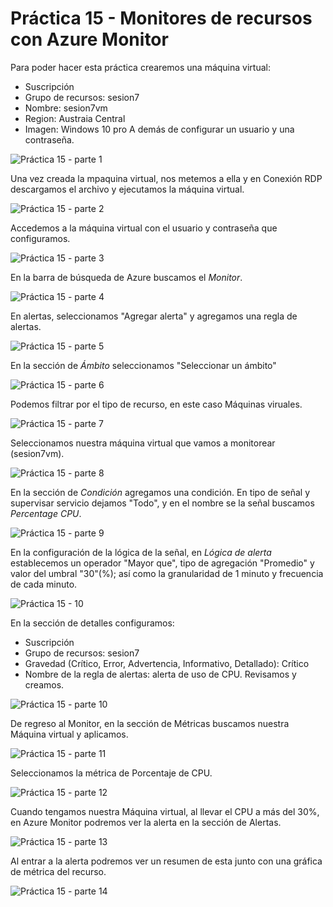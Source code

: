 # Práctica 15 - Monitores de recursos con Azure Monitor

Para poder hacer esta práctica crearemos una máquina virtual:
- Suscripción
- Grupo de recursos: sesion7
- Nombre: sesion7vm
- Region: Austraia Central
- Imagen: Windows 10 pro
A demás de configurar un usuario y una contraseña.

![Práctica 15 - parte 1](imagenes\p15p1.png)

Una vez creada la mpaquina virtual, nos metemos a ella y en Conexión RDP descargamos el archivo y ejecutamos la máquina virtual.

![Práctica 15 - parte 2](imagenes\p15p2.png)

Accedemos a la máquina virtual con el usuario y contraseña que configuramos.

![Práctica 15 - parte 3](imagenes\p15p3.png)

En la barra de búsqueda de Azure buscamos el _Monitor_.

![Práctica 15 - parte 4](imagenes\p15p4.png)

En alertas, seleccionamos "Agregar alerta" y agregamos una regla de alertas.

![Práctica 15 - parte 5](imagenes\p15p5.png)

En la sección de _Ámbito_ seleccionamos "Seleccionar un ámbito"

![Práctica 15 - parte 6](imagenes\p15p6.png)

Podemos filtrar por el tipo de recurso, en este caso Máquinas viruales.

![Práctica 15 - parte 7](imagenes\p15p7.png)

Seleccionamos nuestra máquina virtual que vamos a monitorear (sesion7vm).

![Práctica 15 - parte 8](imagenes\p15p8.png)

En la sección de _Condición_ agregamos una condición. En tipo de señal y supervisar servicio dejamos "Todo", y en el nombre se la señal buscamos _Percentage CPU_.

![Práctica 15 - parte 9](imagenes\p15p9.png)

En la configuración de la lógica de la señal, en _Lógica de alerta_ establecemos un operador "Mayor que", tipo de agregación "Promedio" y valor del umbral "30"(%); así como la granularidad de 1 minuto y frecuencia de cada minuto.

![Práctica 15 - 10](imagenes\p1510.png)

En la sección de detalles configuramos:
- Suscripción
- Grupo de recursos: sesion7
- Gravedad (Crítico, Error, Advertencia, Informativo, Detallado): Crítico
- Nombre de la regla de alertas: alerta de uso de CPU.
Revisamos y creamos.

![Práctica 15 - parte 10](imagenes\p15p10.png)

De regreso al Monitor, en la sección de Métricas buscamos nuestra Máquina virtual y aplicamos.

![Práctica 15 - parte 11](imagenes\p15p11.png)

Seleccionamos la métrica de Porcentaje de CPU.

![Práctica 15 - parte 12](imagenes\p15p12.png)

Cuando tengamos nuestra Máquina virtual, al llevar el CPU a más del 30%, en Azure Monitor podremos ver la alerta en la sección de Alertas.

![Práctica 15 - parte 13](imagenes\p15p13.png)

Al entrar a la alerta podremos ver un resumen de esta junto con una gráfica de métrica del recurso.

![Práctica 15 - parte 14](imagenes\p15p14.png)